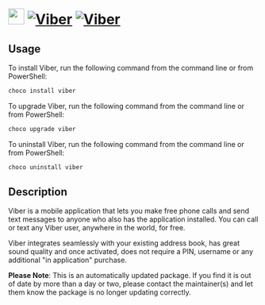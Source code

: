 ﻿# <img src="https://cdn.jsdelivr.net/gh/mkevenaar/chocolatey-packages@3a055dbd4509673290e55aa9de2c53c9a4b6b7ed/icons/viber.png" width="32" height="32"/> [![Viber](https://img.shields.io/chocolatey/v/viber.svg?label=Viber)](https://chocolatey.org/packages/viber) [![Viber](https://img.shields.io/chocolatey/dt/viber.svg)](https://chocolatey.org/packages/viber)

## Usage
To install Viber, run the following command from the command line or from PowerShell:
```powershell
choco install viber
```

To upgrade Viber, run the following command from the command line or from PowerShell:
```powershell
choco upgrade viber
```

To uninstall Viber, run the following command from the command line or from PowerShell:
```powershell
choco uninstall viber
```

## Description
Viber is a mobile application that lets you make free phone calls and send text messages to anyone who also has the application installed. You can call or text any Viber user, anywhere in the world, for free.

Viber integrates seamlessly with your existing address book, has great sound quality and once activated, does not require a PIN, username or any additional "in application" purchase.

**Please Note**: This is an automatically updated package. If you find it is
out of date by more than a day or two, please contact the maintainer(s) and
let them know the package is no longer updating correctly.

